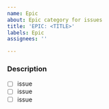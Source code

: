 ```yaml
---
name: Epic
about: Epic category for issues
title: 'EPIC: <TITLE>'
labels: Epic
assignees: ''

---
```


### Description

- [ ] issue
- [ ] issue
- [ ] issue
